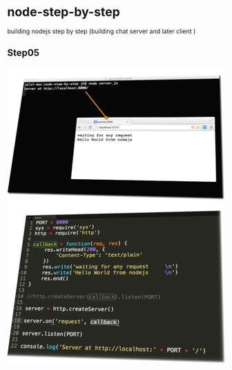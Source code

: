 node-step-by-step
=================

building nodejs step by step (building chat server and later client )


## Step05

<img src="info.png" >

<img src="info1.png" >



